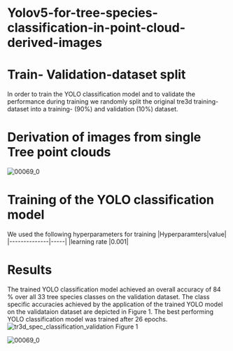 # Yolov5-for-tree-species-classification-in-point-cloud-derived-images


# Train- Validation-dataset split
In order to train the YOLO classification model and to validate the performance during training we randomly split the original tre3d training-dataset into a training- (90%) and validation (10%) dataset. 

# Derivation of images from single Tree point clouds
![00069_0](https://user-images.githubusercontent.com/78412402/226636637-7d45849d-55ef-4d1f-8f39-362403407133.png)

# Training of the YOLO classification model
We used the following hyperparameters for training
|Hyperparamters|value|
|--------------|-----|
|learning rate |0.001|

# Results
The trained YOLO classification model achieved an overall accuracy of 84 % over all 33 tree species classes on the validation dataset. The class specific accuracies achieved by the application of the trained YOLO model on the validataion dataset are depicted in Figure 1. The best performing YOLO classification model was trained after 26 epochs. 
![tr3d_spec_classification_validation](https://user-images.githubusercontent.com/78412402/226630824-a4b1ffc8-60a2-4040-95b5-c702de010ff4.png)
Figure 1

![00069_0](https://user-images.githubusercontent.com/78412402/226636834-41d3e6d9-f8f0-43d1-bbee-1bd176ad4ec2.png)

